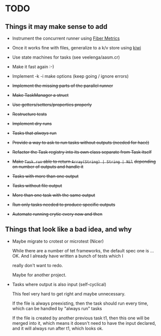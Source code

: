 # TODO

## Things it may make sense to add

* Instrument the concurrent runner using [Fiber Metrics](https://github.com/didactic-drunk/fiber_metrics.cr)
* Once it works fine with files, generalize to a k/v store using [kiwi](ihttps://github.com/crystal-community/kiwi)
* Use state machines for tasks (see veelenga/aasm.cr)
* Make it fast again :-)
* Implement -k -i make options (keep going / ignore errors)

* ~~Implement the missing parts of the parallel runner~~
* ~~Make TaskManager a struct~~
* ~~Use getters/setters/properties properly~~
* ~~Restructure tests~~
* ~~Implement dry runs~~
* ~~Tasks that *always* run~~
* ~~Provide a way to ask to run tasks without outputs (needed for hacé)~~
* ~~Refactor the Task registry into its own class separate from Task itself~~
* ~~Make `Task.run` able to return `Array(String) | String | Nil`~~
  ~~depending on number of outputs and handle it~~
* ~~Tasks with more than one output~~
* ~~Tasks without file output~~
* ~~More than one task with the same output~~
* ~~Run only tasks needed to produce specific outputs~~
* ~~Automate running crytic every now and then~~

## Things that look like a bad idea, and why

* Maybe migrate to crotest or microtest (Nicer)

  While there are a number of tet frameworks, the default spec one
  is ... OK. And I already have written a bunch of tests which I

  really don't want to redo.

  Maybe for another project.

* Tasks where output is also input (self-cyclical)

  This feel very hard to get right and maybe unnecessary.

  If the file is always preexisting, then the task should run
  every time, which can be handled by "always run" tasks

  If the file is created by another previous task t1, then this one
  will be merged into it, which means it doesn't need to have the
  input declared, and it will always run after t1, which looks ok.

